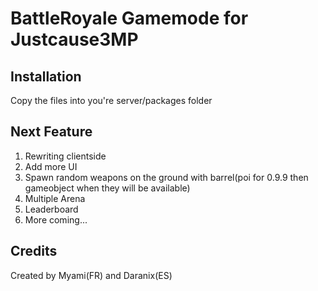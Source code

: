 # BattleRoyale Gamemode for Justcause3MP

## Installation
Copy the files into you're server/packages folder

## Next Feature
1. Rewriting clientside
2. Add more UI
3. Spawn random weapons on the ground with barrel(poi for 0.9.9 then gameobject when they will be available)
4. Multiple Arena
5. Leaderboard
6. More coming...

## Credits
Created by Myami(FR) and Daranix(ES)


